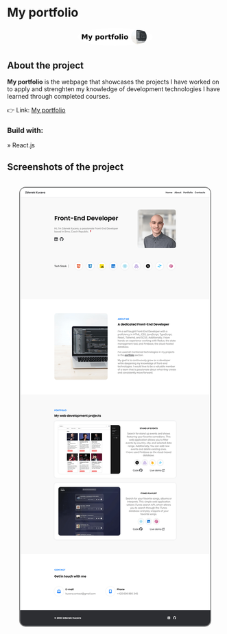 <h1>My portfolio</h1>
<div align='center'><img style="border-radius:50%; width:35%" src='https://github.com/zdenekdev/portfolio/blob/main/src/images/my-portfolio-github-title.png'/></div>
<h2>About the project</h2>

<p><b>My portfolio</b> is the webpage that showcases the projects I have worked on to apply and strenghten my knowledge of development technologies I have learned through completed courses.
</p>

👉 Link: <a href='https://zdenekkucera.vercel.app/'>My portfolio</a>

<h3>Build with:</h3>

» React.js <br>

<h2>Screenshots of the project</h2>

<br>

<div align='center'>
<img  style="border: 2px solid  gray; border-radius:15px" src='https://github.com/zdenekdev/portfolio/blob/main/src/images/projects/portfolio.png'/>
</div>
